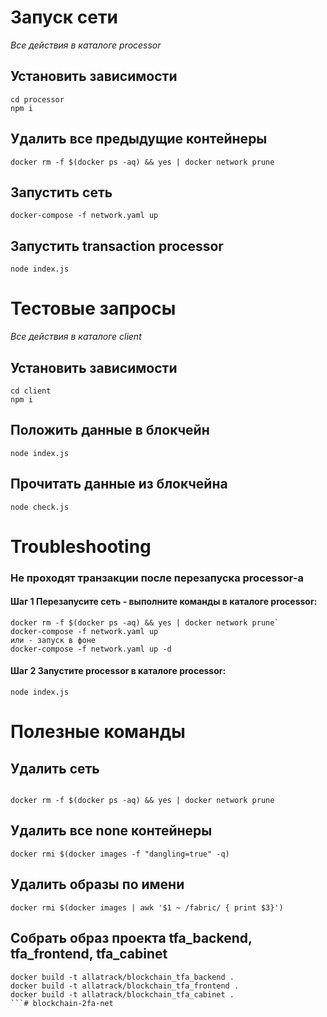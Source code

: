 # Запуск сети
_Все действия в каталоге processor_
## Установить зависимости
```
cd processor 
npm i
```
## Удалить все предыдущие контейнеры
```
docker rm -f $(docker ps -aq) && yes | docker network prune
```
## Запустить сеть
```
docker-compose -f network.yaml up
```
## Запустить transaction processor
```
node index.js
```
# Тестовые запросы
_Все действия в каталоге client_
## Установить зависимости
```
cd client 
npm i
```
## Положить данные в блокчейн
```
node index.js
```
## Прочитать данные из блокчейна
```
node check.js
```

# Troubleshooting
### Не проходят транзакции после перезапуска processor-а
#### Шаг 1 Перезапусите сеть - выполните команды в каталоге processor:
```
docker rm -f $(docker ps -aq) && yes | docker network prune`
docker-compose -f network.yaml up
или - запуск в фоне
docker-compose -f network.yaml up -d
```
#### Шаг 2 Запустите processor в каталоге processor:

```
node index.js
```

# Полезные команды

## Удалить сеть 
```

docker rm -f $(docker ps -aq) && yes | docker network prune
```
## Удалить все none контейнеры
```
docker rmi $(docker images -f "dangling=true" -q)
```
## Удалить образы по имени
```
docker rmi $(docker images | awk '$1 ~ /fabric/ { print $3}')
```
## Собрать образ проекта tfa_backend, tfa_frontend, tfa_cabinet
```
docker build -t allatrack/blockchain_tfa_backend .
docker build -t allatrack/blockchain_tfa_frontend .
docker build -t allatrack/blockchain_tfa_cabinet .
```# blockchain-2fa-net
